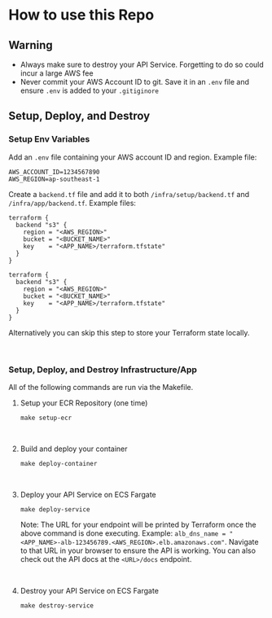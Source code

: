 # How to use this Repo
## Warning
- Always make sure to destroy your API Service. Forgetting to do so could incur a large AWS fee
- Never commit your AWS Account ID to git. Save it in an `.env` file and ensure `.env` is added to your `.gitiginore`

## Setup, Deploy, and Destroy

### Setup Env Variables
Add an `.env` file containing your AWS account ID and region. Example file:
```
AWS_ACCOUNT_ID=1234567890
AWS_REGION=ap-southeast-1
```

Create a `backend.tf` file and add it to both `/infra/setup/backend.tf` and `/infra/app/backend.tf`. Example files:
```
terraform {
  backend "s3" {
    region = "<AWS_REGION>"
    bucket = "<BUCKET_NAME>"
    key    = "<APP_NAME>/terraform.tfstate"
  }
}
```
```
terraform {
  backend "s3" {
    region = "<AWS_REGION>"
    bucket = "<BUCKET_NAME>"
    key    = "<APP_NAME>/terraform.tfstate"
  }
}
```
Alternatively you can skip this step to store your Terraform state locally.

<br>

### Setup, Deploy, and Destroy Infrastructure/App
All of the following commands are run via the Makefile.

1. Setup your ECR Repository (one time)
    ```
    make setup-ecr
    ```

<br>

2. Build and deploy your container
    ```
    make deploy-container
    ```

<br>

3. Deploy your API Service on ECS Fargate
    ```
    make deploy-service
    ```
    Note: The URL for your endpoint will be printed by Terraform once the above command is done executing. Example: `alb_dns_name = "<APP_NAME>-alb-123456789.<AWS_REGION>.elb.amazonaws.com"`. Navigate to that URL in your browser to ensure the API is working. You can also check out the API docs at the `<URL>/docs` endpoint.

<br>

4. Destroy your API Service on ECS Fargate
    ```
    make destroy-service
    ```

